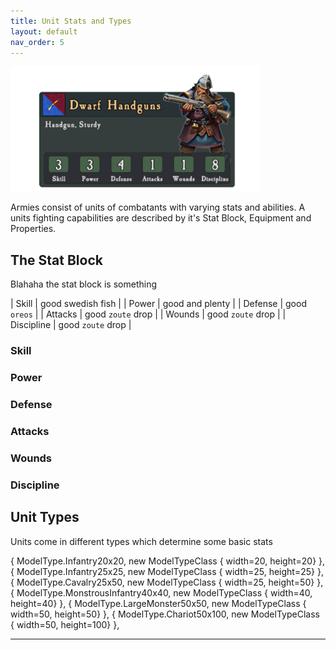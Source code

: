 ```yaml
---
title: Unit Stats and Types
layout: default
nav_order: 5
---
```

<img src="../assets/images/unitcard.png" width="400">

Armies consist of units of combatants with varying stats and abilities. A units fighting capabilities are described by it's Stat Block, Equipment and Properties.


## The Stat Block
Blahaha the stat block is something


| Skill           | good swedish fish |
| Power | good and plenty   |
| Defense           | good `oreos`      |
| Attacks         | good `zoute` drop |
| Wounds         | good `zoute` drop |
| Discipline         | good `zoute` drop |

### Skill
### Power
### Defense
### Attacks
### Wounds
### Discipline


## Unit Types
Units come in different types which determine some basic stats

  { ModelType.Infantry20x20, new ModelTypeClass { width=20, height=20} },
            { ModelType.Infantry25x25, new ModelTypeClass { width=25, height=25} },
            { ModelType.Cavalry25x50, new ModelTypeClass { width=25, height=50} },
            { ModelType.MonstrousInfantry40x40, new ModelTypeClass { width=40, height=40} },
            { ModelType.LargeMonster50x50, new ModelTypeClass { width=50, height=50} },
            { ModelType.Chariot50x100, new ModelTypeClass { width=50, height=100} },

----